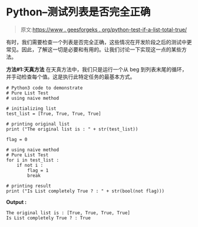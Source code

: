 # Python–测试列表是否完全正确

> 原文:[https://www . geesforgeks . org/python-test-if-a-list-total-true/](https://www.geeksforgeeks.org/python-test-if-a-list-is-completely-true/)

有时，我们需要检查一个列表是否完全正确，这些情况在开发阶段之后的测试中更常见。因此，了解这一切是必要和有用的。让我们讨论一下实现这一点的某些方法。

**方法#1:天真方法**
在天真方法中，我们只是运行一个从 beg 到列表末尾的循环，并手动检查每个值。这是执行此特定任务的最基本方式。

```
# Python3 code to demonstrate 
# Pure List Test
# using naive method

# initializing list 
test_list = [True, True, True, True]

# printing original list
print ("The original list is : " + str(test_list))

flag = 0

# using naive method 
# Pure List Test
for i in test_list :
    if not i :
        flag = 1
        break

# printing result
print ("Is List completely True ? : " + str(bool(not flag)))
```

**Output :**

```
The original list is : [True, True, True, True]
Is List completely True ? : True

```